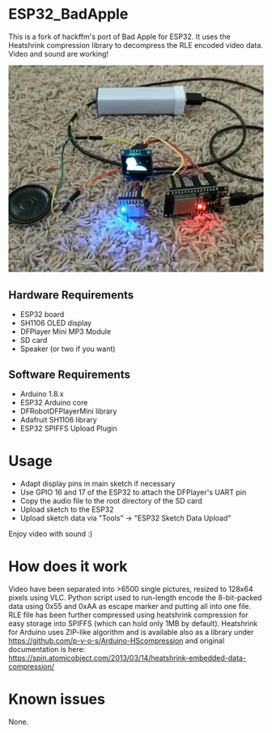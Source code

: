 # ESP32_BadApple
This is a fork of hackffm's port of Bad Apple for ESP32. It uses the Heatshrink compression library to decompress the RLE encoded video data. Video and sound are working!

[![IMAGE ALT TEXT](Demo.jpg)](https://www.instagram.com/p/BvKYqIXALXK/)


## Hardware Requirements
- ESP32 board
- SH1106 OLED display
- DFPlayer Mini MP3 Module
- SD card
- Speaker (or two if you want)

## Software Requirements
* Arduino 1.8.x
* ESP32 Arduino core
* DFRobotDFPlayerMini library
* Adafruit SH1106 library
* ESP32 SPIFFS Upload Plugin

# Usage
* Adapt display pins in main sketch if necessary
* Use GPIO 16 and 17 of the ESP32 to attach the DFPlayer's UART pin
* Copy the audio file to the root directory of the SD card
* Upload sketch to the ESP32
* Upload sketch data via "Tools" -> "ESP32 Sketch Data Upload"

Enjoy video with sound :)

# How does it work
Video have been separated into >6500 single pictures, resized to 128x64 pixels using VLC. 
Python script used to run-length encode the 8-bit-packed data using 0x55 and 0xAA as escape marker and putting all into one file.
RLE file has been further compressed using heatshrink compression for easy storage into SPIFFS (which can hold only 1MB by default). 
Heatshrink for Arduino uses ZIP-like algorithm and is available also as a library under https://github.com/p-v-o-s/Arduino-HScompression and 
original documentation is here: https://spin.atomicobject.com/2013/03/14/heatshrink-embedded-data-compression/

# Known issues
None.
